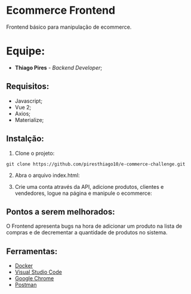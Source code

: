 # Ecommerce Frontend

Frontend básico para manipulação de ecommerce.

# Equipe:

* **Thiago Pires** - *Backend Developer*;

## Requisitos:

* Javascript;
* Vue 2;
* Axios;
* Materialize;

## Instalção:

1. Clone o projeto:
```
git clone https://github.com/piresthiago10/e-commerce-challenge.git
```
2. Abra o arquivo index.html:

3. Crie uma conta através da API, adicione produtos, clientes e vendedores, logue na página e manipule o ecommerce:

## Pontos a serem melhorados:
O Frontend apresenta bugs na hora de adicionar um produto na lista de compras e de decrementar a quantidade de produtos no sistema.

## Ferramentas:

* [Docker](https://www.docker.com/)
* [Visual Studio Code](https://code.visualstudio.com/)
* [Google Chrome](https://www.google.pt/intl/pt-PT/chrome/?brand=CHBD&gclid=Cj0KCQjwn_LrBRD4ARIsAFEQFKt3kLTIsdU6a-sk3FKsxrhplkKaYNHo6Pt3aRbaEAJ3TK4fZslZmtUaAvHVEALw_wcB&gclsrc=aw)
* [Postman](https://www.postman.com/)
